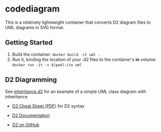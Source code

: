 # codediagram

This is a relatively lightweight container that converts
D2 diagram files to UML diagrams in SVG format.

## Getting Started

1. Build the container: `docker build -it uml .`
2. Run it, binding the location of your .d2 files to the container's **in** volume: `docker run -it -v $(pwd):/in uml`

## D2 Diagramming

See [inheritance.d2](inheritance.d2) for an example of a simple UML class diagram with inheritance

* [D2 Cheat Sheet (PDF)](https://github.com/terrastruct/d2/blob/master/docs/assets/cheat_sheet.pdf) for D2 syntax

* [D2 Documentation](https://d2lang.com/tour/intro/)

* [D2 on GitHub](https://github.com/terrastruct/d2)